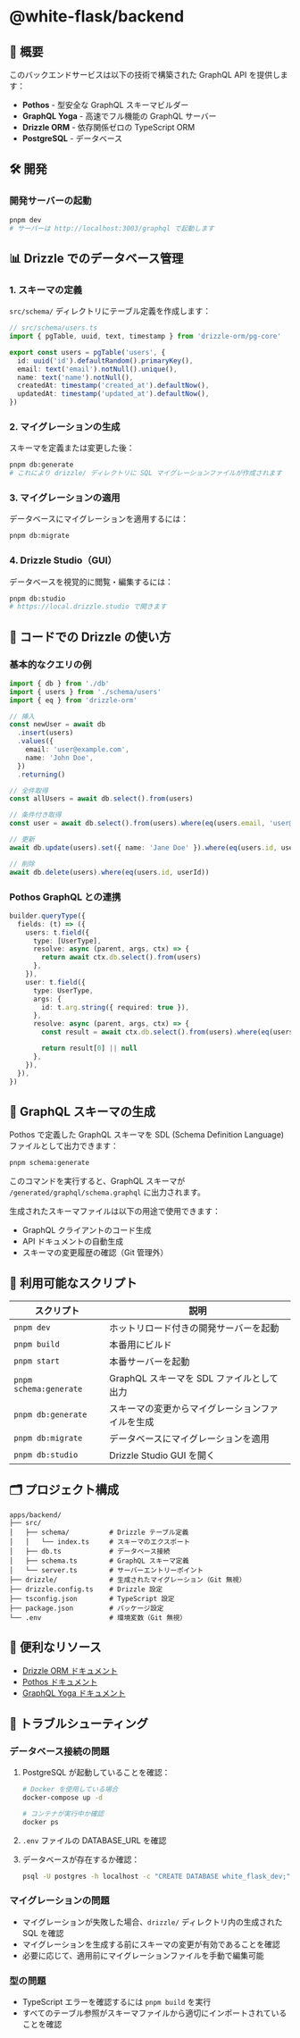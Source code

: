 # @white-flask/backend

## 🚀 概要

このバックエンドサービスは以下の技術で構築された GraphQL API を提供します：

- **Pothos** - 型安全な GraphQL スキーマビルダー
- **GraphQL Yoga** - 高速でフル機能の GraphQL サーバー
- **Drizzle ORM** - 依存関係ゼロの TypeScript ORM
- **PostgreSQL** - データベース

## 🛠️ 開発

### 開発サーバーの起動

```bash
pnpm dev
# サーバーは http://localhost:3003/graphql で起動します
```

## 📊 Drizzle でのデータベース管理

### 1. スキーマの定義

`src/schema/` ディレクトリにテーブル定義を作成します：

```typescript
// src/schema/users.ts
import { pgTable, uuid, text, timestamp } from 'drizzle-orm/pg-core'

export const users = pgTable('users', {
  id: uuid('id').defaultRandom().primaryKey(),
  email: text('email').notNull().unique(),
  name: text('name').notNull(),
  createdAt: timestamp('created_at').defaultNow(),
  updatedAt: timestamp('updated_at').defaultNow(),
})
```

### 2. マイグレーションの生成

スキーマを定義または変更した後：

```bash
pnpm db:generate
# これにより drizzle/ ディレクトリに SQL マイグレーションファイルが作成されます
```

### 3. マイグレーションの適用

データベースにマイグレーションを適用するには：

```bash
pnpm db:migrate
```

### 4. Drizzle Studio（GUI）

データベースを視覚的に閲覧・編集するには：

```bash
pnpm db:studio
# https://local.drizzle.studio で開きます
```

## 🔧 コードでの Drizzle の使い方

### 基本的なクエリの例

```typescript
import { db } from './db'
import { users } from './schema/users'
import { eq } from 'drizzle-orm'

// 挿入
const newUser = await db
  .insert(users)
  .values({
    email: 'user@example.com',
    name: 'John Doe',
  })
  .returning()

// 全件取得
const allUsers = await db.select().from(users)

// 条件付き取得
const user = await db.select().from(users).where(eq(users.email, 'user@example.com'))

// 更新
await db.update(users).set({ name: 'Jane Doe' }).where(eq(users.id, userId))

// 削除
await db.delete(users).where(eq(users.id, userId))
```

### Pothos GraphQL との連携

```typescript
builder.queryType({
  fields: (t) => ({
    users: t.field({
      type: [UserType],
      resolve: async (parent, args, ctx) => {
        return await ctx.db.select().from(users)
      },
    }),
    user: t.field({
      type: UserType,
      args: {
        id: t.arg.string({ required: true }),
      },
      resolve: async (parent, args, ctx) => {
        const result = await ctx.db.select().from(users).where(eq(users.id, args.id)).limit(1)

        return result[0] || null
      },
    }),
  }),
})
```

## 📄 GraphQL スキーマの生成

Pothos で定義した GraphQL スキーマを SDL (Schema Definition Language) ファイルとして出力できます：

```bash
pnpm schema:generate
```

このコマンドを実行すると、GraphQL スキーマが `/generated/graphql/schema.graphql` に出力されます。

生成されたスキーマファイルは以下の用途で使用できます：

- GraphQL クライアントのコード生成
- API ドキュメントの自動生成
- スキーマの変更履歴の確認（Git 管理外）

## 📝 利用可能なスクリプト

| スクリプト             | 説明                                             |
| ---------------------- | ------------------------------------------------ |
| `pnpm dev`             | ホットリロード付きの開発サーバーを起動           |
| `pnpm build`           | 本番用にビルド                                   |
| `pnpm start`           | 本番サーバーを起動                               |
| `pnpm schema:generate` | GraphQL スキーマを SDL ファイルとして出力        |
| `pnpm db:generate`     | スキーマの変更からマイグレーションファイルを生成 |
| `pnpm db:migrate`      | データベースにマイグレーションを適用             |
| `pnpm db:studio`       | Drizzle Studio GUI を開く                        |

## 🗂️ プロジェクト構成

```
apps/backend/
├── src/
│   ├── schema/          # Drizzle テーブル定義
│   │   └── index.ts     # スキーマのエクスポート
│   ├── db.ts            # データベース接続
│   ├── schema.ts        # GraphQL スキーマ定義
│   └── server.ts        # サーバーエントリーポイント
├── drizzle/             # 生成されたマイグレーション（Git 無視）
├── drizzle.config.ts    # Drizzle 設定
├── tsconfig.json        # TypeScript 設定
├── package.json         # パッケージ設定
└── .env                 # 環境変数（Git 無視）
```

## 🔗 便利なリソース

- [Drizzle ORM ドキュメント](https://orm.drizzle.team)
- [Pothos ドキュメント](https://pothos-graphql.dev)
- [GraphQL Yoga ドキュメント](https://the-guild.dev/graphql/yoga-server)

## 🐛 トラブルシューティング

### データベース接続の問題

1. PostgreSQL が起動していることを確認：

   ```bash
   # Docker を使用している場合
   docker-compose up -d

   # コンテナが実行中か確認
   docker ps
   ```

2. `.env` ファイルの DATABASE_URL を確認

3. データベースが存在するか確認：
   ```bash
   psql -U postgres -h localhost -c "CREATE DATABASE white_flask_dev;"
   ```

### マイグレーションの問題

- マイグレーションが失敗した場合、`drizzle/` ディレクトリ内の生成された SQL を確認
- マイグレーションを生成する前にスキーマの変更が有効であることを確認
- 必要に応じて、適用前にマイグレーションファイルを手動で編集可能

### 型の問題

- TypeScript エラーを確認するには `pnpm build` を実行
- すべてのテーブル参照がスキーマファイルから適切にインポートされていることを確認
